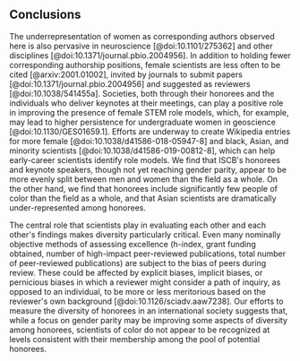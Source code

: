 ## Conclusions

The underrepresentation of women as corresponding authors observed here is also pervasive in neuroscience [@doi:10.1101/275362] and other disciplines [@doi:10.1371/journal.pbio.2004956].
In addition to holding fewer corresponding authorship positions, female scientists are less often to be cited [@arxiv:2001.01002], invited by journals to submit papers [@doi:10.1371/journal.pbio.2004956] and suggested as reviewers [@doi:10.1038/541455a].
Societies, both through their honorees and the individuals who deliver keynotes at their meetings, can play a positive role in improving the presence of female STEM role models, which, for example, may lead to higher persistence for undergraduate women in geoscience [@doi:10.1130/GES01659.1].
Efforts are underway to create Wikipedia entries for more female [@doi:10.1038/d41586-018-05947-8] and black, Asian, and minority scientists [@doi:10.1038/d41586-019-00812-8], which can help early-career scientists identify role models.
We find that ISCB's honorees and keynote speakers, though not yet reaching gender parity, appear to be more evenly split between men and women than the field as a whole.
On the other hand, we find that honorees include significantly few people of color than the field as a whole, and that Asian scientists are dramatically under-represented among honorees.

The central role that scientists play in evaluating each other and each other's findings makes diversity particularly critical.
Even many nominally objective methods of assessing excellence (h-index, grant funding obtained, number of high-impact peer-reviewed publications, total number of peer-reviewed publications) are subject to the bias of peers during review.
These could be affected by explicit biases, implicit biases, or pernicious biases in which a reviewer might consider a path of inquiry, as opposed to an individual, to be more or less meritorious based on the reviewer's own background [@doi:10.1126/sciadv.aaw7238].
Our efforts to measure the diversity of honorees in an international society suggests that, while a focus on gender parity may be improving some aspects of diversity among honorees, scientists of color do not appear to be recognized at levels consistent with their membership among the pool of potential honorees.
